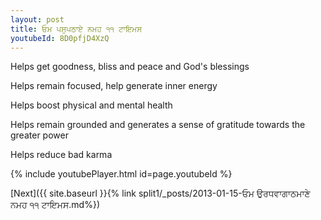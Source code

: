 ```yaml
---
layout: post
title: ਓਮ ਪਸੁਪਠਾਏ ਨਮਹ ੧੧ ਟਾਇਮਸ
youtubeId: 8D0pfjD4XzQ
---
```

 
 
Helps get goodness, bliss and peace and God's blessings
 
Helps remain focused, help generate inner energy 
 
Helps boost physical and mental health 
 
Helps remain grounded and generates a sense of gratitude towards the greater power 
 
Helps reduce bad karma
 
 
 
 


{% include youtubePlayer.html id=page.youtubeId %}
 
[Next]({{ site.baseurl }}{% link  split1/_posts/2013-01-15-ਓਮ ਉਰਧਵਾਗਾਠਮਾਣੇ ਨਮਹ ੧੧ ਟਾਇਮਸ.md%})
 
